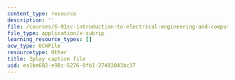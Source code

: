 ```yaml
---
content_type: resource
description: ''
file: /courses/6-01sc-introduction-to-electrical-engineering-and-computer-science-i-spring-2011/ea1be682e98c52769fb127483043bc37_u_x67-kaedM.vtt
file_type: application/x-subrip
learning_resource_types: []
ocw_type: OCWFile
resourcetype: Other
title: 3play caption file
uid: ea1be682-e98c-5276-9fb1-27483043bc37
---
```

